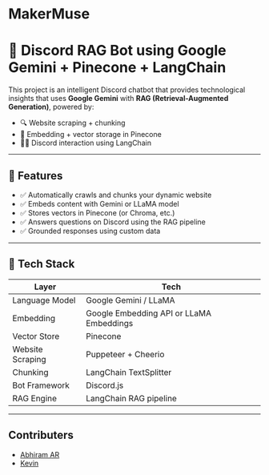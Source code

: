 # MakerMuse
# 🤖 Discord RAG Bot using Google Gemini + Pinecone + LangChain

This project is an intelligent Discord chatbot that provides technological insights that uses **Google Gemini** with **RAG (Retrieval-Augmented Generation)**, powered by:

- 🔍 Website scraping + chunking
- 🧠 Embedding + vector storage in Pinecone
- 🧑‍💬 Discord interaction using LangChain

---

## 🚀 Features

- ✅ Automatically crawls and chunks your dynamic website
- ✅ Embeds content with Gemini or LLaMA model
- ✅ Stores vectors in Pinecone (or Chroma, etc.)
- ✅ Answers questions on Discord using the RAG pipeline
- ✅ Grounded responses using custom data

---

## 🧩 Tech Stack

| Layer         | Tech                  |
|---------------|------------------------|
| Language Model| Google Gemini / LLaMA |
| Embedding     | Google Embedding API or LLaMA Embeddings |
| Vector Store  |       Pinecone         |
| Website Scraping | Puppeteer + Cheerio |
| Chunking      | LangChain TextSplitter |
| Bot Framework |       Discord.js       |
| RAG Engine    | LangChain RAG pipeline |

---

## Contributers
- [Abhiram AR](https://github.com/abhi-ananthu)
- [Kevin](https://github.com/Blackeye6941)


